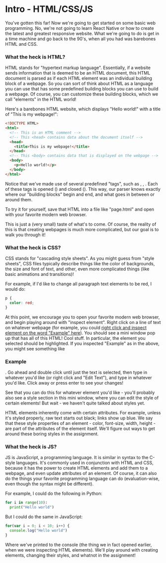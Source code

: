 # Intro - HTML/CSS/JS

You've gotten this far! Now we're going to get started on some basic web programming. No, we're not going to learn React Native or how to create the latest and greatest responsive website. What we're going to do is get in a time machine and go back to the 90's, when all you had was barebones HTML and CSS.

### What the heck is HTML?
HTML stands for "hypertext markup language". Essentially, if a website sends information that is deemed to be an HTML document, this HTML document is parsed as if each HTML element was an individual building block of a webpage. So you can sort of think about HTML as a language you can use that has some predefined building blocks you can use to build a webpage. Of course, you can customize these building blocks, which we call "elements" in the HTML world!

Here's a barebones HTML website, which displays "Hello world!" with a title of "This is my webpage!":

```html
<!DOCTYPE HTML>
<html>
  <!-- This is an HTML comment -->
  <!-- This <head> contains data about the document itself -->
  <head>
    <title>This is my webpage!</title>
  </head>
  <!-- This <body> contains data that is displayed on the webpage -->
  <body>
    <p>Hello world!</p>
  </body>
</html>
```

Notice that we've made use of several predefined "tags", such as <html>, <head>, <body>. Each of these tags is opened (<html>) and closed (</html>). This way, our parser knows exactly where our "building blocks" begin and end, and what goes in between or around them.

To try it for yourself, save that HTML into a file like "page.html" and open with your favorite modern web browser.

This is just a (very small) taste of what's to come. Of course, the reality of this is that creating webpages is much more complicated, but our goal is to walk you through it!

### What the heck is CSS?
CSS stands for "cascading style sheets". As you might guess from "style sheets", CSS files typically describe things like the color of backgrounds, the size and font of text, and other, even more complicated things (like basic animations and transitions)!

For example, if I'd like to change all paragraph text elements to be red, I would do:

```css
p {
  color: red;
}
```

At this point, we encourage you to open your favorite modern web browser, and begin playing around with "inspect element". Right click on a line of text on whatever webpage (for example, you could [right click and inspect element on the word "Example" here](https://www.w3schools.com/html/default.asp)). You should see a mini window pop up that has all of this HTML! Cool stuff. In particular, the element you selected should be highlighted. If you inspected "Example" as in the above, you might see something like <h3>Example</h3>. Go ahead and double click until just the text is selected, then type in whatever you'd like (or right click and "Edit Text"), and type in whatever you'd like. Click away or press enter to see your changes!

See that you can do this for whatever element you'd like - you'll probably also see a style section in this mini window, where you can edit the style of certain elements! But wait - we haven't quite talked about styles yet.

HTML elements inherently come with certain attributes. For example, unless it's styled properly, raw text starts out black; links show up blue. We say that these style properties of an element - color, font-size, width, height - are part of the attributes of the element itself. We'll figure out ways to get around these boring styles in the assignment.

### What the heck is JS?
JS is JavaScript, a programming language. It is similar in syntax to the C-style languages. It's commonly used in conjunction with HTML and CSS, because it has the power to create HTML elements and add them to a webpage, and even update attributes of an element. Of course, it can also do the things your favorite programming language can do (evaluation-wise, even though the syntax might be different).

For example, I could do the following in Python:

```python
for i in range(10):
  print("Hello world")
```

But I could do the same in JavaScript:

```javascript
for(var i = 0; i < 10; i++) {
  console.log("Hello world")
}
```

Where we've printed to the console (the thing we in fact opened earlier, when we were inspecting HTML elements). We'll play around with creating elements, changing their styles, and whatnot in the assignment!
